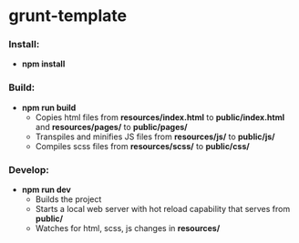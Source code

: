 # grunt-template

### Install:
- **npm install**

### Build:
- **npm run build**
  - Copies html files from **resources/index.html** to **public/index.html** and **resources/pages/** to **public/pages/**
  - Transpiles and minifies JS files from **resources/js/** to **public/js/**
  - Compiles scss files from **resources/scss/** to **public/css/**
    
### Develop:
- **npm run dev**
  - Builds the project
  - Starts a local web server with hot reload capability that serves from **public/**
  - Watches for html, scss, js changes in **resources/**
